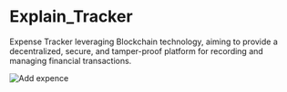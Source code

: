 # Explain_Tracker
 Expense Tracker leveraging Blockchain technology,  aiming to provide a decentralized, secure, and tamper-proof platform for  recording and managing financial transactions. 

 
![Add expence](https://github.com/user-attachments/assets/3d95f7e8-0dfc-4f0d-84b7-ea293ae4c4d8)
